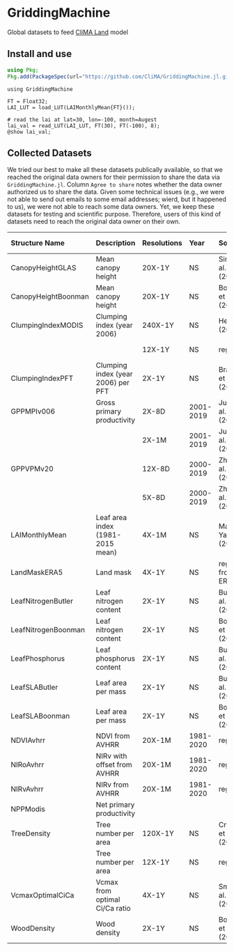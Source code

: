 # GriddingMachine

Global datasets to feed [CliMA Land](https://github.com/CliMA/Land) model




## Install and use
```julia
using Pkg;
Pkg.add(PackageSpec(url="https://github.com/CliMA/GriddingMachine.jl.git", rev="main"));
```

```@example preview
using GriddingMachine

FT = Float32;
LAI_LUT = load_LUT(LAIMonthlyMean{FT}());

# read the lai at lat=30, lon=-100, month=Augest
lai_val = read_LUT(LAI_LUT, FT(30), FT(-100), 8);
@show lai_val;
```




## Collected Datasets

We tried our best to make all these datasets publically available, so that we
reached the original data owners for their permission to share the data via
`GriddingMachine.jl`. Column `Agree to share` notes whether the data owner
authorized us to share the data. Given some technical issues (e.g., we were not
able to send out emails to some email addresses; wierd, but it happened to us),
we were not able to reach some data owners. Yet, we keep these datasets for
testing and scientific purpose. Therefore, users of this kind of datasets need
to reach the original data owner on their own.

| Structure Name      | Description                        | Resolutions | Year      | Source                  | Format | Credit (CliMA)   | Agree to share |
|:--------------------|:-----------------------------------|:------------|:----------|:------------------------|:-------|:-----------------|:---------------|
| CanopyHeightGLAS    | Mean canopy height                 | 20X-1Y      | NS        | Simard et al. (2011)    | NetCDF | Marcos Longo     | Yes            |
| CanopyHeightBoonman | Mean canopy height                 | 20X-1Y      | NS        | Boonman et al. (2020)   | TIFF   | Marcos Longo     | Yes            |
| ClumpingIndexMODIS  | Clumping index (year 2006)         | 240X-1Y     | NS        | He et al. (2012)        | TIFF   | Renato Braghiere | NASA DATA      |
|                     |                                    | 12X-1Y      | NS        | regridded               | TIFF   | Yujie Wang       | Yes            |
| ClumpingIndexPFT    | Clumping index (year 2006) per PFT | 2X-1Y       | NS        | Braghiere et al. (2019) | NetCDF | Renato Braghiere | Yes            |
| GPPMPIv006          | Gross primary productivity         | 2X-8D       | 2001-2019 | Jung et al. (2020)      | NetCDF | Yujie Wang       | Yes            |
|                     |                                    | 2X-1M       | 2001-2019 | Jung et al. (2020)      | NetCDF | Yujie Wang       | Yes            |
| GPPVPMv20           |                                    | 12X-8D      | 2000-2019 | Zhang et al. (2017)     | NetCDF | Russell Doughty  | Yes            |
|                     |                                    | 5X-8D       | 2000-2019 | Zhang et al. (2017)     | NetCDF | Russell Doughty  | Yes            |
| LAIMonthlyMean      | Leaf area index (1981-2015 mean)   | 4X-1M       | NS        | Mao and Yan (2019)      | NetCDF | Yujie Wang       | NASA DATA      |
| LandMaskERA5        | Land mask                          | 4X-1Y       | NS        | regridded from ERA5     | NetCDF | Yujie Wang       | ERA5 DATA      |
| LeafNitrogenButler  | Leaf nitrogen content              | 2X-1Y       | NS        | Butler et al. (2017)    | NetCDF | Marcos Longo     | Asked+Waiting  |
| LeafNitrogenBoonman | Leaf nitrogen content              | 2X-1Y       | NS        | Boonman et al. (2020)   | TIFF   | Marcos Longo     | Yes            |
| LeafPhosphorus      | Leaf phosphorus content            | 2X-1Y       | NS        | Butler et al. (2017)    | NetCDF | Marcos Longo     | Asked+Waiting  |
| LeafSLAButler       | Leaf area per mass                 | 2X-1Y       | NS        | Butler et al. (2017)    | NetCDF | Marcos Longo     | Asked+Waiting  |
| LeafSLABoonman      | Leaf area per mass                 | 2X-1Y       | NS        | Boonman et al. (2020)   | TIFF   | Marcos Longo     | Yes            |
| NDVIAvhrr           | NDVI from AVHRR                    | 20X-1M      | 1981-2020 | regridded               | NetCDF | Yujie Wang       | Yes            |
| NIRoAvhrr           | NIRv with offset from AVHRR        | 20X-1M      | 1981-2020 | regridded               | NetCDF | Yujie Wang       | Yes            |
| NIRvAvhrr           | NIRv from AVHRR                    | 20X-1M      | 1981-2020 | regridded               | NetCDF | Yujie Wang       | Yes            |
| NPPModis            | Net primary productivity           |             |           |                         |        |                  |                |
| TreeDensity         | Tree number per area               | 120X-1Y     | NS        | Crowther et al. (2015)  | TIFF   | Renato Braghiere | Yes            |
|                     | Tree number per area               | 12X-1Y      | NS        | regridded               | TIFF   | Yujie Wang       | Yes            |
| VcmaxOptimalCiCa    | Vcmax from optimal Ci/Ca ratio     | 4X-1Y       | NS        | Smith et al. (2019)     | NetCDF | Renato Braghiere | Yes            |
| WoodDensity         | Wood density                       | 2X-1Y       | NS        | Boonman et al. (2020)   | TIFF   | Marcos Longo     | Yes            |
